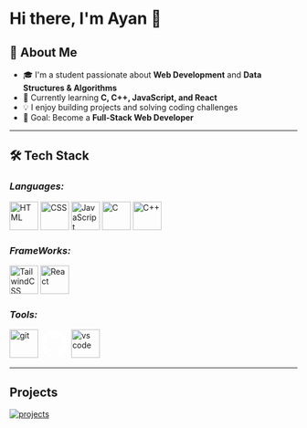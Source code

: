 # Hi there, I'm Ayan 👋

## 🚀 About Me

- 🎓 I'm a student passionate about **Web Development** and **Data Structures & Algorithms**
- 🌱 Currently learning **C, C++, JavaScript, and React**
- 💡 I enjoy building projects and solving coding challenges
- 🎯 Goal: Become a **Full-Stack Web Developer**

---

## 🛠️ Tech Stack

### _Languages:_

<img src="https://cdn.jsdelivr.net/gh/devicons/devicon/icons/html5/html5-original.svg" alt="HTML" width="50" height="50"/> <img src="https://cdn.jsdelivr.net/gh/devicons/devicon/icons/css3/css3-original.svg" alt="CSS" width="50" height="50"/> <img src="https://cdn.jsdelivr.net/gh/devicons/devicon/icons/javascript/javascript-original.svg" alt="JavaScript" width="50" height="50"/> <img src="https://cdn.jsdelivr.net/npm/@programming-languages-logos/c/c_256x256.png" alt="C" width="50" height="50"/> <img src="https://cdn.jsdelivr.net/gh/devicons/devicon@latest/icons/cplusplus/cplusplus-original.svg" alt="C++"  width="50" height="50" />

### _FrameWorks:_

<img src="https://www.vectorlogo.zone/logos/tailwindcss/tailwindcss-icon.svg" alt="TailwindCSS" width="50" height="50"/> <img src="https://cdn.jsdelivr.net/gh/devicons/devicon@latest/icons/react/react-original.svg" alt="React" width="50" height="50"/>

### _Tools:_

<img src="https://cdn.jsdelivr.net/gh/devicons/devicon@latest/icons/git/git-plain-wordmark.svg" alt="git" width="50" height="50"/> <svg viewBox="0 0 128 128" alt="github" width="50" height="50"><g fill="#fff"><path fill-rule="evenodd" clip-rule="evenodd" d="M64 5.103c-33.347 0-60.388 27.035-60.388 60.388 0 26.682 17.303 49.317 41.297 57.303 3.017.56 4.125-1.31 4.125-2.905 0-1.44-.056-6.197-.082-11.243-16.8 3.653-20.345-7.125-20.345-7.125-2.747-6.98-6.705-8.836-6.705-8.836-5.48-3.748.413-3.67.413-3.67 6.063.425 9.257 6.223 9.257 6.223 5.386 9.23 14.127 6.562 17.573 5.02.542-3.903 2.107-6.568 3.834-8.076-13.413-1.525-27.514-6.704-27.514-29.843 0-6.593 2.36-11.98 6.223-16.21-.628-1.52-2.695-7.662.584-15.98 0 0 5.07-1.623 16.61 6.19C53.7 35 58.867 34.327 64 34.304c5.13.023 10.3.694 15.127 2.033 11.526-7.813 16.59-6.19 16.59-6.19 3.287 8.317 1.22 14.46.593 15.98 3.872 4.23 6.215 9.617 6.215 16.21 0 23.194-14.127 28.3-27.574 29.796 2.167 1.874 4.097 5.55 4.097 11.183 0 8.08-.07 14.583-.07 16.572 0 1.607 1.088 3.49 4.148 2.897 23.98-7.994 41.263-30.622 41.263-57.294C124.388 32.14 97.35 5.104 64 5.104z"></path><path d="M26.484 91.806c-.133.3-.605.39-1.035.185-.44-.196-.685-.605-.543-.906.13-.31.603-.395 1.04-.188.44.197.69.61.537.91zm2.446 2.729c-.287.267-.85.143-1.232-.28-.396-.42-.47-.983-.177-1.254.298-.266.844-.14 1.24.28.394.426.472.984.17 1.255zM31.312 98.012c-.37.258-.976.017-1.35-.52-.37-.538-.37-1.183.01-1.44.373-.258.97-.025 1.35.507.368.545.368 1.19-.01 1.452zm3.261 3.361c-.33.365-1.036.267-1.552-.23-.527-.487-.674-1.18-.343-1.544.336-.366 1.045-.264 1.564.23.527.486.686 1.18.333 1.543zm4.5 1.951c-.147.473-.825.688-1.51.486-.683-.207-1.13-.76-.99-1.238.14-.477.823-.7 1.512-.485.683.206 1.13.756.988 1.237zm4.943.361c.017.498-.563.91-1.28.92-.723.017-1.308-.387-1.315-.877 0-.503.568-.91 1.29-.924.717-.013 1.306.387 1.306.88zm4.598-.782c.086.485-.413.984-1.126 1.117-.7.13-1.35-.172-1.44-.653-.086-.498.422-.997 1.122-1.126.714-.123 1.354.17 1.444.663zm0 0"></path></g></svg> <img src="https://cdn.jsdelivr.net/gh/devicons/devicon@latest/icons/vscode/vscode-original.svg" alt="vs code" width="50" height="50" />

---

## Projects

[![projects](https://github-readme-stats.vercel.app/api/pin/?username=Ayankoley306&repo=projects)](https://github.com/Ayankoley306/projects)
